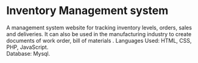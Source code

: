 # Inventory Management system  

A management system website for tracking inventory levels, orders, sales and deliveries. It can also be used in the manufacturing industry to create documents of  work order, bill of materials .
Languages Used: HTML, CSS, PHP, JavaScript.                
Database: Mysql. 

            

